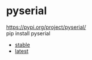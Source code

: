 # pyserial
https://pypi.org/project/pyserial/  
pip install pyserial  
+ [stable](http://pythonhosted.org/pyserial/)  
+ [latest](http://pyserial.readthedocs.io/en/latest/)
